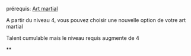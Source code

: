 prérequis: [Art martial](../../1.%20Talent%20de%20base/Art%20martial.md)

A partir du niveau 4, vous pouvez choisir une nouvelle option de votre art martial

Talent cumulable mais le niveau requis augmente de 4

**